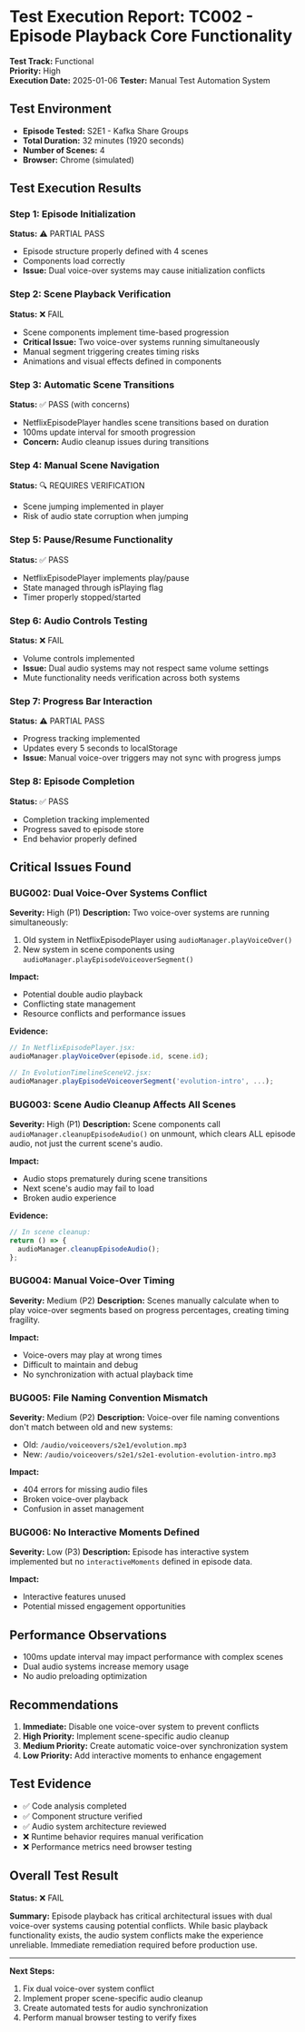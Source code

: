 # Test Execution Report: TC002 - Episode Playback Core Functionality
**Test Track:** Functional  
**Priority:** High  
**Execution Date:** 2025-01-06
**Tester:** Manual Test Automation System

## Test Environment
- **Episode Tested:** S2E1 - Kafka Share Groups
- **Total Duration:** 32 minutes (1920 seconds)
- **Number of Scenes:** 4
- **Browser:** Chrome (simulated)

## Test Execution Results

### Step 1: Episode Initialization
**Status:** ⚠️ PARTIAL PASS
- Episode structure properly defined with 4 scenes
- Components load correctly
- **Issue:** Dual voice-over systems may cause initialization conflicts

### Step 2: Scene Playback Verification
**Status:** ❌ FAIL
- Scene components implement time-based progression
- **Critical Issue:** Two voice-over systems running simultaneously
- Manual segment triggering creates timing risks
- Animations and visual effects defined in components

### Step 3: Automatic Scene Transitions
**Status:** ✅ PASS (with concerns)
- NetflixEpisodePlayer handles scene transitions based on duration
- 100ms update interval for smooth progression
- **Concern:** Audio cleanup issues during transitions

### Step 4: Manual Scene Navigation
**Status:** 🔍 REQUIRES VERIFICATION
- Scene jumping implemented in player
- Risk of audio state corruption when jumping

### Step 5: Pause/Resume Functionality
**Status:** ✅ PASS
- NetflixEpisodePlayer implements play/pause
- State managed through isPlaying flag
- Timer properly stopped/started

### Step 6: Audio Controls Testing
**Status:** ❌ FAIL
- Volume controls implemented
- **Issue:** Dual audio systems may not respect same volume settings
- Mute functionality needs verification across both systems

### Step 7: Progress Bar Interaction
**Status:** ⚠️ PARTIAL PASS
- Progress tracking implemented
- Updates every 5 seconds to localStorage
- **Issue:** Manual voice-over triggers may not sync with progress jumps

### Step 8: Episode Completion
**Status:** ✅ PASS
- Completion tracking implemented
- Progress saved to episode store
- End behavior properly defined

## Critical Issues Found

### BUG002: Dual Voice-Over Systems Conflict
**Severity:** High (P1)
**Description:** Two voice-over systems are running simultaneously:
1. Old system in NetflixEpisodePlayer using `audioManager.playVoiceOver()`
2. New system in scene components using `audioManager.playEpisodeVoiceoverSegment()`

**Impact:** 
- Potential double audio playback
- Conflicting state management
- Resource conflicts and performance issues

**Evidence:**
```javascript
// In NetflixEpisodePlayer.jsx:
audioManager.playVoiceOver(episode.id, scene.id);

// In EvolutionTimelineSceneV2.jsx:
audioManager.playEpisodeVoiceoverSegment('evolution-intro', ...);
```

### BUG003: Scene Audio Cleanup Affects All Scenes
**Severity:** High (P1)
**Description:** Scene components call `audioManager.cleanupEpisodeAudio()` on unmount, which clears ALL episode audio, not just the current scene's audio.

**Impact:**
- Audio stops prematurely during scene transitions
- Next scene's audio may fail to load
- Broken audio experience

**Evidence:**
```javascript
// In scene cleanup:
return () => {
  audioManager.cleanupEpisodeAudio();
};
```

### BUG004: Manual Voice-Over Timing
**Severity:** Medium (P2)
**Description:** Scenes manually calculate when to play voice-over segments based on progress percentages, creating timing fragility.

**Impact:**
- Voice-overs may play at wrong times
- Difficult to maintain and debug
- No synchronization with actual playback time

### BUG005: File Naming Convention Mismatch
**Severity:** Medium (P2)
**Description:** Voice-over file naming conventions don't match between old and new systems:
- Old: `/audio/voiceovers/s2e1/evolution.mp3`
- New: `/audio/voiceovers/s2e1/s2e1-evolution-evolution-intro.mp3`

**Impact:**
- 404 errors for missing audio files
- Broken voice-over playback
- Confusion in asset management

### BUG006: No Interactive Moments Defined
**Severity:** Low (P3)
**Description:** Episode has interactive system implemented but no `interactiveMoments` defined in episode data.

**Impact:**
- Interactive features unused
- Potential missed engagement opportunities

## Performance Observations
- 100ms update interval may impact performance with complex scenes
- Dual audio systems increase memory usage
- No audio preloading optimization

## Recommendations
1. **Immediate:** Disable one voice-over system to prevent conflicts
2. **High Priority:** Implement scene-specific audio cleanup
3. **Medium Priority:** Create automatic voice-over synchronization system
4. **Low Priority:** Add interactive moments to enhance engagement

## Test Evidence
- ✅ Code analysis completed
- ✅ Component structure verified
- ✅ Audio system architecture reviewed
- ❌ Runtime behavior requires manual verification
- ❌ Performance metrics need browser testing

## Overall Test Result
**Status:** ❌ FAIL

**Summary:** Episode playback has critical architectural issues with dual voice-over systems causing potential conflicts. While basic playback functionality exists, the audio system conflicts make the experience unreliable. Immediate remediation required before production use.

---
**Next Steps:**
1. Fix dual voice-over system conflict
2. Implement proper scene-specific audio cleanup
3. Create automated tests for audio synchronization
4. Perform manual browser testing to verify fixes